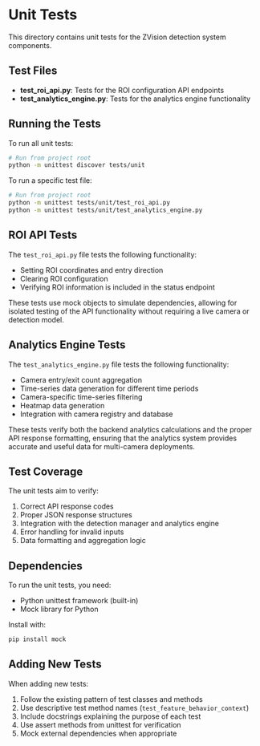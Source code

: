 # Unit Tests

This directory contains unit tests for the ZVision detection system components.

## Test Files

- **test_roi_api.py**: Tests for the ROI configuration API endpoints
- **test_analytics_engine.py**: Tests for the analytics engine functionality

## Running the Tests

To run all unit tests:

```bash
# Run from project root
python -m unittest discover tests/unit
```

To run a specific test file:

```bash
# Run from project root
python -m unittest tests/unit/test_roi_api.py
python -m unittest tests/unit/test_analytics_engine.py
```

## ROI API Tests

The `test_roi_api.py` file tests the following functionality:

- Setting ROI coordinates and entry direction
- Clearing ROI configuration
- Verifying ROI information is included in the status endpoint

These tests use mock objects to simulate dependencies, allowing for isolated testing of the API functionality without requiring a live camera or detection model.

## Analytics Engine Tests

The `test_analytics_engine.py` file tests the following functionality:

- Camera entry/exit count aggregation 
- Time-series data generation for different time periods
- Camera-specific time-series filtering
- Heatmap data generation
- Integration with camera registry and database

These tests verify both the backend analytics calculations and the proper API response formatting, ensuring that the analytics system provides accurate and useful data for multi-camera deployments.

## Test Coverage

The unit tests aim to verify:

1. Correct API response codes
2. Proper JSON response structures
3. Integration with the detection manager and analytics engine
4. Error handling for invalid inputs
5. Data formatting and aggregation logic

## Dependencies

To run the unit tests, you need:

- Python unittest framework (built-in)
- Mock library for Python

Install with:

```bash
pip install mock
```

## Adding New Tests

When adding new tests:

1. Follow the existing pattern of test classes and methods
2. Use descriptive test method names (`test_feature_behavior_context`)
3. Include docstrings explaining the purpose of each test
4. Use assert methods from unittest for verification
5. Mock external dependencies when appropriate 